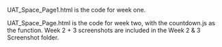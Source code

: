 UAT_Space_Page1.html is the code for week one. 

UAT_Space_Page.html is the code for week two, with the countdown.js as the function. 
    Week 2 + 3 screenshots are included in the Week 2 & 3 Screenshot folder.